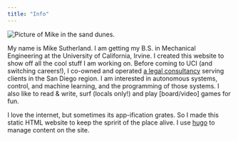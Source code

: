 ```yaml
---
title: "Info"
---
```

![Picture of Mike in the sand dunes.](img/mike_desert_med.jpg)

My name is Mike Sutherland. I am getting my B.S. in Mechanical Engineering at the University of California, Irvine. I created this website to show off all the cool stuff I am working on. Before coming to UCI (and switching careers!), I co-owned and operated [a legal consultancy](http://ajlmedia.com) serving clients in the San Diego region. I am interested in autonomous systems, control, and machine learning, and the programming of those systems. I also like to read & write, surf (locals only!) and play [board/video] games for fun.

I love the internet, but sometimes its app-ification grates. So I made this static HTML website to keep the spririt of the place alive. I use [hugo](http://gohugo.io) to manage content on the site.